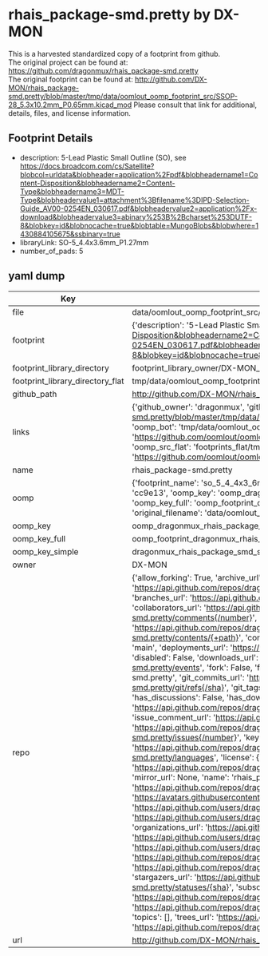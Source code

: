 # rhais_package-smd.pretty by DX-MON  
This is a harvested standardized copy of a footprint from github.  
The original project can be found at:  
https://github.com/dragonmux/rhais_package-smd.pretty  
The original footprint can be found at:
http://github.com/DX-MON/rhais_package-smd.pretty/blob/master/tmp/data/oomlout_oomp_footprint_src/SSOP-28_5.3x10.2mm_P0.65mm.kicad_mod
Please consult that link for additional, details, files, and license information.  
## Footprint Details
* description: 5-Lead Plastic Small Outline (SO), see https://docs.broadcom.com/cs/Satellite?blobcol=urldata&blobheader=application%2Fpdf&blobheadername1=Content-Disposition&blobheadername2=Content-Type&blobheadername3=MDT-Type&blobheadervalue1=attachment%3Bfilename%3DIPD-Selection-Guide_AV00-0254EN_030617.pdf&blobheadervalue2=application%2Fx-download&blobheadervalue3=abinary%253B%2Bcharset%253DUTF-8&blobkey=id&blobnocache=true&blobtable=MungoBlobs&blobwhere=1430884105675&ssbinary=true  
* libraryLink: SO-5_4.4x3.6mm_P1.27mm  
* number_of_pads: 5  
## yaml dump  
| Key | Value |  
| --- | --- |  
| file | data/oomlout_oomp_footprint_src/rhais_package-smd.pretty/SO-5_4.4x3.6mm_P1.27mm.kicad_mod |  
| footprint | {'description': '5-Lead Plastic Small Outline (SO), see https://docs.broadcom.com/cs/Satellite?blobcol=urldata&blobheader=application%2Fpdf&blobheadername1=Content-Disposition&blobheadername2=Content-Type&blobheadername3=MDT-Type&blobheadervalue1=attachment%3Bfilename%3DIPD-Selection-Guide_AV00-0254EN_030617.pdf&blobheadervalue2=application%2Fx-download&blobheadervalue3=abinary%253B%2Bcharset%253DUTF-8&blobkey=id&blobnocache=true&blobtable=MungoBlobs&blobwhere=1430884105675&ssbinary=true', 'libraryLink': 'SO-5_4.4x3.6mm_P1.27mm', 'number_of_pads': 5} |  
| footprint_library_directory | footprint_library_owner/DX-MON_rhais_package-smd.pretty |  
| footprint_library_directory_flat | tmp/data/oomlout_oomp_footprint_src/footprints_flat/dragonmux_rhais_package_smd_so_5_4_4x3_6mm_p1_27mm/working |  
| github_path | http://github.com/DX-MON/rhais_package-smd.pretty/blob/master/tmp/data/oomlout_oomp_footprint_src/SO-5_4.4x3.6mm_P1.27mm.kicad_mod |  
| links | {'github_owner': 'dragonmux', 'github_repo_name': 'rhais_package-smd.pretty', 'github_src': 'http://github.com/DX-MON/rhais_package-smd.pretty/blob/master/tmp/data/oomlout_oomp_footprint_src/SSOP-28_5.3x10.2mm_P0.65mm.kicad_mod', 'github_src_repo': 'https://github.com/dragonmux/rhais_package-smd.pretty', 'oomp_bot': 'tmp/data/oomlout_oomp_footprint_src/footprints/dragonmux_rhais_package_smd_so_5_4_4x3_6mm_p1_27mm/working', 'oomp_bot_github': 'https://github.com/oomlout/oomlout_oomp_footprint_bot/tree/main/tmp/data/oomlout_oomp_footprint_src/footprints/dragonmux_rhais_package_smd_so_5_4_4x3_6mm_p1_27mm/working', 'oomp_src_flat': 'footprints_flat/tmp/data/oomlout_oomp_footprint_src/footprints_flat/dragonmux_rhais_package_smd_so_5_4_4x3_6mm_p1_27mm/working', 'oomp_src_flat_github': 'https://github.com/oomlout/oomlout_oomp_footprint_src/tree/main/tmp/data/oomlout_oomp_footprint_src/footprints_flat/dragonmux_rhais_package_smd_so_5_4_4x3_6mm_p1_27mm/working'} |  
| name | rhais_package-smd.pretty |  
| oomp | {'footprint_name': 'so_5_4_4x3_6mm_p1_27mm', 'library_name': 'rhais_package_smd', 'md5': 'cc9e13f8c536b4a9cb8ab645e3d14ed4', 'md5_10': 'cc9e13f8c5', 'md5_5': 'cc9e1', 'md5_6': 'cc9e13', 'oomp_key': 'oomp_dragonmux_rhais_package_smd_so_5_4_4x3_6mm_p1_27mm', 'oomp_key_extra': 'oomp_footprint_dragonmux_rhais_package_smd_so_5_4_4x3_6mm_p1_27mm', 'oomp_key_full': 'oomp_footprint_dragonmux_rhais_package_smd_so_5_4_4x3_6mm_p1_27mm_cc9e13', 'oomp_key_simple': 'dragonmux_rhais_package_smd_so_5_4_4x3_6mm_p1_27mm', 'original_filename': 'data/oomlout_oomp_footprint_src/rhais_package-smd.pretty/SO-5_4.4x3.6mm_P1.27mm.kicad_mod', 'owner_name': 'dragonmux'} |  
| oomp_key | oomp_dragonmux_rhais_package_smd_so_5_4_4x3_6mm_p1_27mm |  
| oomp_key_full | oomp_footprint_dragonmux_rhais_package_smd_so_5_4_4x3_6mm_p1_27mm |  
| oomp_key_simple | dragonmux_rhais_package_smd_so_5_4_4x3_6mm_p1_27mm |  
| owner | DX-MON |  
| repo | {'allow_forking': True, 'archive_url': 'https://api.github.com/repos/dragonmux/rhais_package-smd.pretty/{archive_format}{/ref}', 'archived': False, 'assignees_url': 'https://api.github.com/repos/dragonmux/rhais_package-smd.pretty/assignees{/user}', 'blobs_url': 'https://api.github.com/repos/dragonmux/rhais_package-smd.pretty/git/blobs{/sha}', 'branches_url': 'https://api.github.com/repos/dragonmux/rhais_package-smd.pretty/branches{/branch}', 'clone_url': 'https://github.com/dragonmux/rhais_package-smd.pretty.git', 'collaborators_url': 'https://api.github.com/repos/dragonmux/rhais_package-smd.pretty/collaborators{/collaborator}', 'comments_url': 'https://api.github.com/repos/dragonmux/rhais_package-smd.pretty/comments{/number}', 'commits_url': 'https://api.github.com/repos/dragonmux/rhais_package-smd.pretty/commits{/sha}', 'compare_url': 'https://api.github.com/repos/dragonmux/rhais_package-smd.pretty/compare/{base}...{head}', 'contents_url': 'https://api.github.com/repos/dragonmux/rhais_package-smd.pretty/contents/{+path}', 'contributors_url': 'https://api.github.com/repos/dragonmux/rhais_package-smd.pretty/contributors', 'created_at': '2020-10-04T17:50:52Z', 'default_branch': 'main', 'deployments_url': 'https://api.github.com/repos/dragonmux/rhais_package-smd.pretty/deployments', 'description': "DX-MON's SMD general silicon package footprints KiCad library", 'disabled': False, 'downloads_url': 'https://api.github.com/repos/dragonmux/rhais_package-smd.pretty/downloads', 'events_url': 'https://api.github.com/repos/dragonmux/rhais_package-smd.pretty/events', 'fork': False, 'forks': 0, 'forks_count': 0, 'forks_url': 'https://api.github.com/repos/dragonmux/rhais_package-smd.pretty/forks', 'full_name': 'dragonmux/rhais_package-smd.pretty', 'git_commits_url': 'https://api.github.com/repos/dragonmux/rhais_package-smd.pretty/git/commits{/sha}', 'git_refs_url': 'https://api.github.com/repos/dragonmux/rhais_package-smd.pretty/git/refs{/sha}', 'git_tags_url': 'https://api.github.com/repos/dragonmux/rhais_package-smd.pretty/git/tags{/sha}', 'git_url': 'git://github.com/dragonmux/rhais_package-smd.pretty.git', 'has_discussions': False, 'has_downloads': True, 'has_issues': True, 'has_pages': False, 'has_projects': True, 'has_wiki': True, 'homepage': '', 'hooks_url': 'https://api.github.com/repos/dragonmux/rhais_package-smd.pretty/hooks', 'html_url': 'https://github.com/dragonmux/rhais_package-smd.pretty', 'id': 301190910, 'is_template': False, 'issue_comment_url': 'https://api.github.com/repos/dragonmux/rhais_package-smd.pretty/issues/comments{/number}', 'issue_events_url': 'https://api.github.com/repos/dragonmux/rhais_package-smd.pretty/issues/events{/number}', 'issues_url': 'https://api.github.com/repos/dragonmux/rhais_package-smd.pretty/issues{/number}', 'keys_url': 'https://api.github.com/repos/dragonmux/rhais_package-smd.pretty/keys{/key_id}', 'labels_url': 'https://api.github.com/repos/dragonmux/rhais_package-smd.pretty/labels{/name}', 'language': None, 'languages_url': 'https://api.github.com/repos/dragonmux/rhais_package-smd.pretty/languages', 'license': {'key': 'other', 'name': 'Other', 'node_id': 'MDc6TGljZW5zZTA=', 'spdx_id': 'NOASSERTION', 'url': None}, 'merges_url': 'https://api.github.com/repos/dragonmux/rhais_package-smd.pretty/merges', 'milestones_url': 'https://api.github.com/repos/dragonmux/rhais_package-smd.pretty/milestones{/number}', 'mirror_url': None, 'name': 'rhais_package-smd.pretty', 'network_count': 0, 'node_id': 'MDEwOlJlcG9zaXRvcnkzMDExOTA5MTA=', 'notifications_url': 'https://api.github.com/repos/dragonmux/rhais_package-smd.pretty/notifications{?since,all,participating}', 'open_issues': 0, 'open_issues_count': 0, 'owner': {'avatar_url': 'https://avatars.githubusercontent.com/u/691140?v=4', 'events_url': 'https://api.github.com/users/dragonmux/events{/privacy}', 'followers_url': 'https://api.github.com/users/dragonmux/followers', 'following_url': 'https://api.github.com/users/dragonmux/following{/other_user}', 'gists_url': 'https://api.github.com/users/dragonmux/gists{/gist_id}', 'gravatar_id': '', 'html_url': 'https://github.com/dragonmux', 'id': 691140, 'login': 'dragonmux', 'node_id': 'MDQ6VXNlcjY5MTE0MA==', 'organizations_url': 'https://api.github.com/users/dragonmux/orgs', 'received_events_url': 'https://api.github.com/users/dragonmux/received_events', 'repos_url': 'https://api.github.com/users/dragonmux/repos', 'site_admin': False, 'starred_url': 'https://api.github.com/users/dragonmux/starred{/owner}{/repo}', 'subscriptions_url': 'https://api.github.com/users/dragonmux/subscriptions', 'type': 'User', 'url': 'https://api.github.com/users/dragonmux'}, 'private': False, 'pulls_url': 'https://api.github.com/repos/dragonmux/rhais_package-smd.pretty/pulls{/number}', 'pushed_at': '2022-02-24T14:58:36Z', 'releases_url': 'https://api.github.com/repos/dragonmux/rhais_package-smd.pretty/releases{/id}', 'size': 23, 'ssh_url': 'git@github.com:dragonmux/rhais_package-smd.pretty.git', 'stargazers_count': 0, 'stargazers_url': 'https://api.github.com/repos/dragonmux/rhais_package-smd.pretty/stargazers', 'statuses_url': 'https://api.github.com/repos/dragonmux/rhais_package-smd.pretty/statuses/{sha}', 'subscribers_count': 1, 'subscribers_url': 'https://api.github.com/repos/dragonmux/rhais_package-smd.pretty/subscribers', 'subscription_url': 'https://api.github.com/repos/dragonmux/rhais_package-smd.pretty/subscription', 'svn_url': 'https://github.com/dragonmux/rhais_package-smd.pretty', 'tags_url': 'https://api.github.com/repos/dragonmux/rhais_package-smd.pretty/tags', 'teams_url': 'https://api.github.com/repos/dragonmux/rhais_package-smd.pretty/teams', 'temp_clone_token': None, 'topics': [], 'trees_url': 'https://api.github.com/repos/dragonmux/rhais_package-smd.pretty/git/trees{/sha}', 'updated_at': '2022-02-24T04:16:25Z', 'url': 'https://api.github.com/repos/dragonmux/rhais_package-smd.pretty', 'visibility': 'public', 'watchers': 0, 'watchers_count': 0, 'web_commit_signoff_required': False} |  
| url | http://github.com/DX-MON/rhais_package-smd.pretty |  

